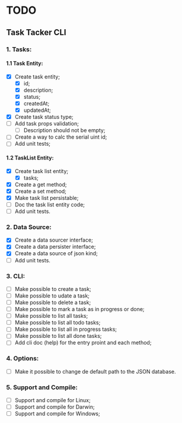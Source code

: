 # TODO

## Task Tacker CLI

### 1. Tasks:

#### 1.1 Task Entity:

- [x] Create task entity;
  - [x] id;
  - [x] description;
  - [x] status;
  - [x] createdAt;
  - [x] updatedAt;
- [x] Create task status type;
- [ ] Add task props validation;
  - [ ] Description should not be empty;
- [ ] Create a way to calc the serial uint id;
- [ ] Add unit tests;

#### 1.2 TaskList Entity:

- [x] Create task list entity;
  - [x] tasks;
- [x] Create a get method;
- [x] Create a set method;
- [x] Make task list persistable;
- [ ] Doc the task list entity code;
- [ ] Add unit tests.

### 2. Data Source:

- [x] Create a data sourcer interface;
- [x] Create a data persister interface;
- [x] Create a data source of json kind;
- [ ] Add unit tests.

### 3. CLI:

- [ ] Make possible to create a task;
- [ ] Make possible to udate a task;
- [ ] Make possible to delete a task;
- [ ] Make possible to mark a task as in progress or done;
- [ ] Make possible to list all tasks;
- [ ] Make possible to list all todo tasks;
- [ ] Make possible to list all in progress tasks;
- [ ] Make possible to list all done tasks;
- [ ] Add cli doc (help) for the entry proint and each method;

### 4. Options:

- [ ] Make it possible to change de default path to the JSON database.

### 5. Support and Compile:

- [ ] Support and compile for Linux;
- [ ] Support and compile for Darwin;
- [ ] Support and compile for Windows;
